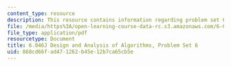 ```yaml
---
content_type: resource
description: This resource contains information regarding problem set 6.
file: /media/https%3A/open-learning-course-data-rc.s3.amazonaws.com/6-046j-design-and-analysis-of-algorithms-spring-2012/868cd66fad471262b45e12b7ca65cb5e_MIT6_046JS12_ps6.pdf
file_type: application/pdf
resourcetype: Document
title: 6.046J Design and Analysis of Algorithms, Problem Set 6
uid: 868cd66f-ad47-1262-b45e-12b7ca65cb5e
---
```

